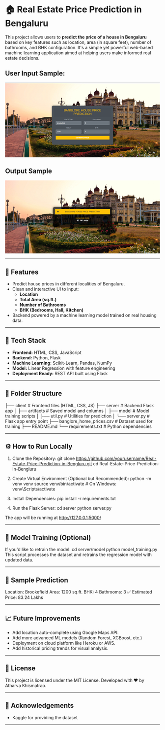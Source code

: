 # 🏠 Real Estate Price Prediction in Bengaluru

This project allows users to **predict the price of a house in Bengaluru** based on key features such as location, area (in square feet), number of bathrooms, and BHK configuration. It's a simple yet powerful web-based machine learning application aimed at helping users make informed real estate decisions.

## User Input Sample: 
![App Screenshot - Input Form](images/image.png)
## Output Sample
![App Screenshot - Prediction Result](images/image1.png)

---

## 🚀 Features

- Predict house prices in different localities of Bengaluru.
- Clean and interactive UI to input:
  - **Location**
  - **Total Area (sq.ft.)**
  - **Number of Bathrooms**
  - **BHK (Bedrooms, Hall, Kitchen)**
- Backend powered by a machine learning model trained on real housing data.

---

## 🧠 Tech Stack

- **Frontend:** HTML, CSS, JavaScript
- **Backend:** Python, Flask
- **Machine Learning:** Scikit-Learn, Pandas, NumPy
- **Model:** Linear Regression with feature engineering
- **Deployment Ready:** REST API built using Flask

---

## 📂 Folder Structure

├── client               # Frontend files (HTML, CSS, JS)
├── server               # Backend Flask app
│   ├── artifacts        # Saved model and columns
│   ├── model            # Model training scripts
│   ├── util.py          # Utilities for prediction
│   └── server.py        # Flask app entry point
├── banglore_home_prices.csv  # Dataset used for training
├── README.md
└── requirements.txt     # Python dependencies

---

## ⚙️ How to Run Locally

1. Clone the Repository:
   git clone https://github.com/yourusername/Real-Estate-Price-Prediction-in-Bengluru.git
   cd Real-Estate-Price-Prediction-in-Bengluru
   
2. Create Virtual Environment (Optional but Recommended):
   python -m venv venv
   source venv/bin/activate  # On Windows: venv\Scripts\activate

3. Install Dependencies:
   pip install -r requirements.txt

4. Run the Flask Server:
   cd server
   python server.py

The app will be running at http://127.0.0.1:5000/

---

## 🧪 Model Training (Optional)

If you'd like to retrain the model:
  cd server/model
  python model_training.py
This script processes the dataset and retrains the regression model with updated data.

---

## 🔮 Sample Prediction

Location: Brookefield
Area: 1200 sq.ft.
BHK: 4
Bathrooms: 3
✅ Estimated Price: 83.24 Lakhs

---

## 📈 Future Improvements

- Add location auto-complete using Google Maps API.
- Add more advanced ML models (Random Forest, XGBoost, etc.)
- Deployment on cloud platform like Heroku or AWS.
- Add historical pricing trends for visual analysis.

---

## 📄 License

This project is licensed under the MIT License.
Developed with ❤️ by Atharva Khismatrao.

---

## 🙌 Acknowledgements

- Kaggle for providing the dataset

---




